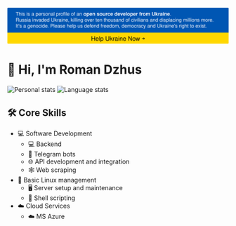 [![Stand With Ukraine](https://raw.githubusercontent.com/vshymanskyy/StandWithUkraine/main/banner-personal-page.svg)](https://stand-with-ukraine.pp.ua)

# 👋 Hi, I'm Roman Dzhus

<img height=200 align="center" alt="Personal stats"
    src="https://github-readme-stats.vercel.app/api?username=dzhusjr&show_icons=true&theme=dark" />
<img height=200 align="center" alt="Language stats" 
    src="https://github-readme-stats.vercel.app/api/top-langs/?username=dzhusjr&show_icons=true&theme=dark&layout=donut&size_weight=0.5&count_weight=0.5" />

## 🛠️ Core Skills

- 💻 Software Development
  - 💻 Backend
  - 🤖 Telegram bots
  - 🌐 API development and integration
  - 🕸️ Web scraping
- 🐧 Basic Linux management
  - 🖥️ Server setup and maintenance
  - 📜 Shell scripting
- ☁️ Cloud Services
  - ☁️ MS Azure
